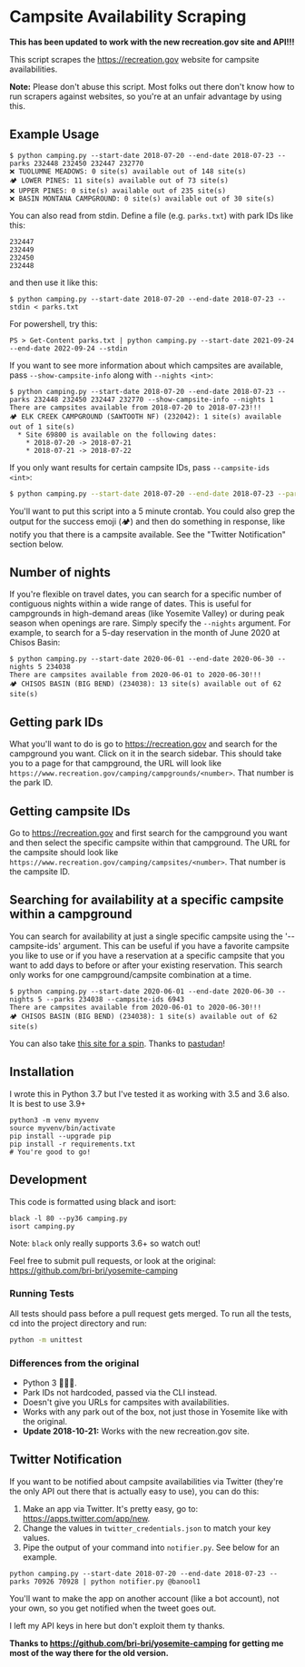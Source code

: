 # Campsite Availability Scraping

**This has been updated to work with the new recreation.gov site and API!!!**

This script scrapes the https://recreation.gov website for campsite availabilities.

**Note:** Please don't abuse this script. Most folks out there don't know how to run scrapers against websites, so you're at an unfair advantage by using this.

## Example Usage
```
$ python camping.py --start-date 2018-07-20 --end-date 2018-07-23 --parks 232448 232450 232447 232770
❌ TUOLUMNE MEADOWS: 0 site(s) available out of 148 site(s)
🏕 LOWER PINES: 11 site(s) available out of 73 site(s)
❌ UPPER PINES: 0 site(s) available out of 235 site(s)
❌ BASIN MONTANA CAMPGROUND: 0 site(s) available out of 30 site(s)
```

You can also read from stdin. Define a file (e.g. `parks.txt`) with park IDs like this:
```
232447
232449
232450
232448
```
and then use it like this:
```
$ python camping.py --start-date 2018-07-20 --end-date 2018-07-23 --stdin < parks.txt
```
For powershell, try this:
```
PS > Get-Content parks.txt | python camping.py --start-date 2021-09-24 --end-date 2022-09-24 --stdin
```

If you want to see more information about which campsites are available, pass `--show-campsite-info` along with `--nights <int>`:
```
$ python camping.py --start-date 2018-07-20 --end-date 2018-07-23 --parks 232448 232450 232447 232770 --show-campsite-info --nights 1 
There are campsites available from 2018-07-20 to 2018-07-23!!!
🏕 ELK CREEK CAMPGROUND (SAWTOOTH NF) (232042): 1 site(s) available out of 1 site(s)
  * Site 69800 is available on the following dates:
    * 2018-07-20 -> 2018-07-21 
    * 2018-07-21 -> 2018-07-22
```

If you only want results for certain campsite IDs, pass `--campsite-ids <int>`:
```bash
$ python camping.py --start-date 2018-07-20 --end-date 2018-07-23 --parks 232431 --show-campsite-info --nights 1 --campsite-ids 18621 
```

You'll want to put this script into a 5 minute crontab. You could also grep the output for the success emoji (🏕) and then do something in response, like notify you that there is a campsite available. See the "Twitter Notification" section below.

## Number of nights
If you're flexible on travel dates, you can search for a specific number of contiguous nights within a wide range of dates. This is useful for campgrounds in high-demand areas (like Yosemite Valley) or during peak season when openings are rare. Simply specify the `--nights` argument. For example, to search for a 5-day reservation in the month of June 2020 at Chisos Basin:
```
$ python camping.py --start-date 2020-06-01 --end-date 2020-06-30 --nights 5 234038
There are campsites available from 2020-06-01 to 2020-06-30!!!
🏕 CHISOS BASIN (BIG BEND) (234038): 13 site(s) available out of 62 site(s)
```

## Getting park IDs
What you'll want to do is go to https://recreation.gov and search for the campground you want. Click on it in the search sidebar. This should take you to a page for that campground, the URL will look like `https://www.recreation.gov/camping/campgrounds/<number>`. That number is the park ID.

## Getting campsite IDs
Go to https://recreation.gov and first search for the campground you want and then select the specific campsite within that campground. The URL for the campsite should look like `https://www.recreation.gov/camping/campsites/<number>`. That number is the campsite ID.

## Searching for availability at a specific campsite within a campground
You can search for availability at just a single specific campsite using the '--campsite-ids' argument. This can be useful if you have a favorite campsite you like to use or if you have a reservation at a specific campsite that you want to add days to before or after your existing reservation. This search only works for one campground/campsite combination at a time.
```
$ python camping.py --start-date 2020-06-01 --end-date 2020-06-30 --nights 5 --parks 234038 --campsite-ids 6943
There are campsites available from 2020-06-01 to 2020-06-30!!!
🏕 CHISOS BASIN (BIG BEND) (234038): 1 site(s) available out of 62 site(s)
```

You can also take [this site for a spin](https://pastudan.github.io/national-parks/). Thanks to [pastudan](https://github.com/pastudan)!

## Installation

I wrote this in Python 3.7 but I've tested it as working with 3.5 and 3.6 also.
It is best to use 3.9+
```
python3 -m venv myvenv
source myvenv/bin/activate
pip install --upgrade pip
pip install -r requirements.txt
# You're good to go!
```

## Development
This code is formatted using black and isort:
```
black -l 80 --py36 camping.py
isort camping.py
```
Note: `black` only really supports 3.6+ so watch out!

Feel free to submit pull requests, or look at the original: https://github.com/bri-bri/yosemite-camping

### Running Tests

All tests should pass before a pull request gets merged. To run all the tests, cd into the project directory and run:
```bash
python -m unittest
``` 

### Differences from the original
- Python 3 🐍🐍🐍.
- Park IDs not hardcoded, passed via the CLI instead.
- Doesn't give you URLs for campsites with availabilities.
- Works with any park out of the box, not just those in Yosemite like with the original.
- **Update 2018-10-21:** Works with the new recreation.gov site.

## Twitter Notification
If you want to be notified about campsite availabilities via Twitter (they're the only API out there that is actually easy to use), you can do this:
1. Make an app via Twitter. It's pretty easy, go to: https://apps.twitter.com/app/new.
2. Change the values in `twitter_credentials.json` to match your key values.
3. Pipe the output of your command into `notifier.py`. See below for an example.

```
python camping.py --start-date 2018-07-20 --end-date 2018-07-23 --parks 70926 70928 | python notifier.py @banool1
```

You'll want to make the app on another account (like a bot account), not your own, so you get notified when the tweet goes out.

I left my API keys in here but don't exploit them ty thanks.

**Thanks to https://github.com/bri-bri/yosemite-camping for getting me most of the way there for the old version.**
